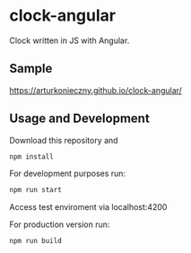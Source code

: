 # clock-angular
Clock written in JS with Angular.

## Sample
https://arturkonieczny.github.io/clock-angular/

## Usage and Development
Download this repository and

```bash
npm install
```

For development purposes run:

```bash
npm run start
```

Access test enviroment via localhost:4200

For production version run:

```bash
npm run build
```
